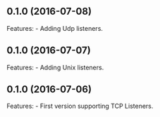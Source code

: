 ## 0.1.0 (2016-07-08)
Features:
    - Adding Udp listeners.

## 0.1.0 (2016-07-07)
Features:
    - Adding Unix listeners.

## 0.1.0 (2016-07-06)
Features:
    - First version supporting TCP Listeners.
